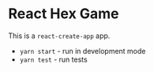 # React Hex Game

This is a `react-create-app` app.

- `yarn start` - run in development mode
- `yarn test` - run tests
